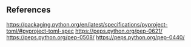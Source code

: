 
## References

https://packaging.python.org/en/latest/specifications/pyproject-toml/#pyproject-toml-spec
https://peps.python.org/pep-0621/
https://peps.python.org/pep-0508/
https://peps.python.org/pep-0440/
